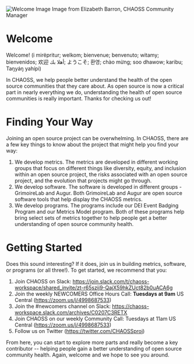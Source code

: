 ![Welcome Image](profile/spiderwebs.jpg)
Image from Elizabeth Barron, CHAOSS Community Manager

# Welcome

Welcome! (i mirëpritur; welkom; bienvenue; benvenuto; witamy; bienvenidos; 欢迎 
أهلا بك; ようこそ; 환영; chào mừng; soo dhawow; karibu; Taŋyáŋ yahípi)

In CHAOSS, we help people better understand the health of the open source communities that they care about. As open source is now a critical part in nearly everything we do, understanding the health of open source communities is really important. Thanks for checking us out!

# Finding Your Way

Joining an open source project can be overwhelming. In CHAOSS, there are a few key things to know about the project that might help you find your way: 

1) We develop metrics. The metrics are developed in different working groups that focus on different things like diversity, equity, and inclusion within an open source project, the risks associated with an open source project, and the evolution that projects might go through. 
2) We develop software. The software is developed in different groups - GrimoireLab and Augur. Both GrimoireLab and Augur are open source software tools that help display the CHAOSS metrics. 
3) We develop programs. The programs include our DEI Event Badging Program and our Metrics Model program. Both of these programs help bring select sets of metrics together to help people get a better understanding of open source community health. 

# Getting Started 

Does this sound interesting? If it does, join us in building metrics, software, or programs (or all three!). To get started, we recommend that you: 

1) Join CHAOSS on Slack: https://join.slack.com/t/chaoss-workspace/shared_invite/zt-r65szij9-QajX59hkZUct82b0uACA6g 
2) Join the weekly NEWCOMERS Office Hours Call: **Tuesdays at 9am** US Central (https://zoom.us/j/4998687533)
3) Join the #newcomers channel on Slack: https://chaoss-workspace.slack.com/archives/C0207C3RETX
4) Join CHAOSS on our weekly Community Call: Tuesdays at 11am US Central (https://zoom.us/j/4998687533)
5) Follow us on Twitter (https://twitter.com/CHAOSSproj)

From here, you can start to explore more parts and really become a key contributor -- helping people gain a better understanding of open source community health. Again, welcome and we hope to see you around. 
